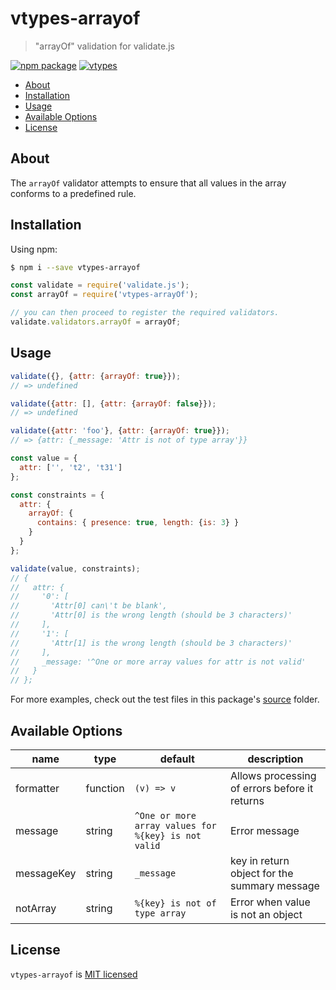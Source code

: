 # vtypes-arrayof

> "arrayOf" validation for validate.js

[![npm package][npm-badge]][npm-link]
[![vtypes][vtypes-badge]][repository]

- [About](#about)
- [Installation](#installation)
- [Usage](#usage)
- [Available Options](#available-options)
- [License](#license)

## About

The `arrayOf` validator attempts to ensure that all values in the array
conforms to a predefined rule.

## Installation

Using npm:

```sh
$ npm i --save vtypes-arrayof
```

```js
const validate = require('validate.js');
const arrayOf = require('vtypes-arrayOf');

// you can then proceed to register the required validators.
validate.validators.arrayOf = arrayOf;
```

## Usage

```js
validate({}, {attr: {arrayOf: true}});
// => undefined

validate({attr: [], {attr: {arrayOf: false}});
// => undefined

validate({attr: 'foo'}, {attr: {arrayOf: true}});
// => {attr: {_message: 'Attr is not of type array'}}
```

```js
const value = {
  attr: ['', 't2', 't31']
};

const constraints = {
  attr: {
    arrayOf: {
      contains: { presence: true, length: {is: 3} }
    }
  }
};

validate(value, constraints);
// {
//   attr: {
//     '0': [
//       'Attr[0] can\'t be blank',
//       'Attr[0] is the wrong length (should be 3 characters)'
//     ],
//     '1': [
//       'Attr[1] is the wrong length (should be 3 characters)'
//     ],
//     _message: '^One or more array values for attr is not valid'
//   }
// };

```

For more examples, check out the test files in this package's [source][src] folder.

## Available Options

| name       | type     | default                                             | description                                   |
| ---------- | -------- | --------------------------------------------------- | --------------------------------------------- |
| formatter  | function | `(v) => v`                                          | Allows processing of errors before it returns |
| message    | string   | `^One or more array values for %{key} is not valid` | Error message                                 |
| messageKey | string   | `_message`                                          | key in return object for the summary message  |
| notArray   | string   | `%{key} is not of type array`                       | Error when value is not an object             |

## License

`vtypes-arrayof` is [MIT licensed][license]

[npm-badge]: https://img.shields.io/npm/v/vtypes-arrayof.svg?style=flat-square
[npm-link]: https://www.npmjs.com/package/vtypes-arrayof
[repository]: https://github.com/yeojz/vtypes
[vtypes-badge]: https://img.shields.io/badge/vtypes-repo-blue.svg?style=flat-square
[license]: https://github.com/yeojz/vtypes/blob/master/LICENSE
[src]: https://github.com/yeojz/vtypes/tree/master/packages/vtypes-arrayof/src
